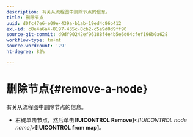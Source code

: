 ```yaml
---
description: 有关从流程图中删除节点的信息。
title: 删除节点
uuid: d0fc47e6-e09e-439a-b1ab-19ed4c86b412
exl-id: c8e4a6a4-8197-435c-8cb2-c5e9d0d9ff90
source-git-commit: d9df90242ef96188f4e4b5e6d04cfef196b0a628
workflow-type: tm+mt
source-wordcount: '29'
ht-degree: 82%

---
```


# 删除节点{#remove-a-node}

有关从流程图中删除节点的信息。

* 右键单击节点，然后单击&#x200B;**[!UICONTROL Remove]***&lt;**[!UICONTROL node name]**>***[!UICONTROL from map]**。
